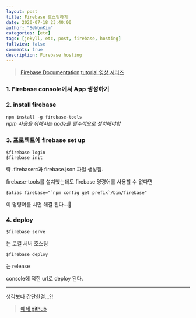 ```yaml
---
layout: post
title: Firebase 호스팅하기
date: 2020-07-18 23:40:00
author: "SeWonKim"
categories: [etc]
tags: [jekyll, etc, post, firebase, hosting]
fullview: false
comments: true
description: Firebase hosting
---
```



> [Firebase Documentation](https://firebase.google.com/docs/hosting/quickstart?hl=ko)
> [tutorial 영상 시리즈](https://www.youtube.com/watch?v=mmmaeHBCTOw)


### 1. Firebase console에서 App 생성하기

### 2. install firebase
`npm install -g firebase-tools`      
*npm 사용을 위해서는 node를 필수적으로 설치해야함*

### 3. 프로젝트에 firebase set up 
```shell
$firebase login
$firebase init
```
략
.firebaserc과 firebase.json 파일 생성됨.


firebase-tools를 설치했는데도 firebase 명령어를 사용할 수 없다면 
```sehll
$alias firebase="`npm config get prefix`/bin/firebase"
```
이 명령어를 치면 해결 된다...💨

### 4. deploy 
```shell
$firebase serve
```
는 로컬 서버 호스팅

```shell
$firebase deploy
```
는 release

console에 적힌 url로 deploy 된다.


---


생각보다 간단한걸...?!

> [예제 github](https://github.com/sewonkimm/firebase-demo)